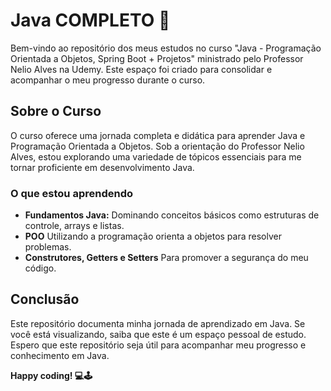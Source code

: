 # Java COMPLETO 🚀

Bem-vindo ao repositório dos meus estudos no curso "Java - Programação Orientada a Objetos, Spring Boot + Projetos" ministrado pelo Professor Nelio Alves na Udemy. Este espaço foi criado para consolidar e acompanhar o meu progresso durante o curso.

## Sobre o Curso

O curso oferece uma jornada completa e didática para aprender Java e Programação Orientada a Objetos. Sob a orientação do Professor Nelio Alves, estou explorando uma variedade de tópicos essenciais para me tornar proficiente em desenvolvimento Java.

### O que estou aprendendo

- **Fundamentos Java:** Dominando conceitos básicos como estruturas de controle, arrays e listas.
- **POO** Utilizando a programação orienta a objetos para resolver problemas.
- **Construtores, Getters e Setters** Para promover a segurança do meu código.

## Conclusão

Este repositório documenta minha jornada de aprendizado em Java. Se você está visualizando, saiba que este é um espaço pessoal de estudo. Espero que este repositório seja útil para acompanhar meu progresso e conhecimento em Java.

**Happy coding! 💻🕹️**

